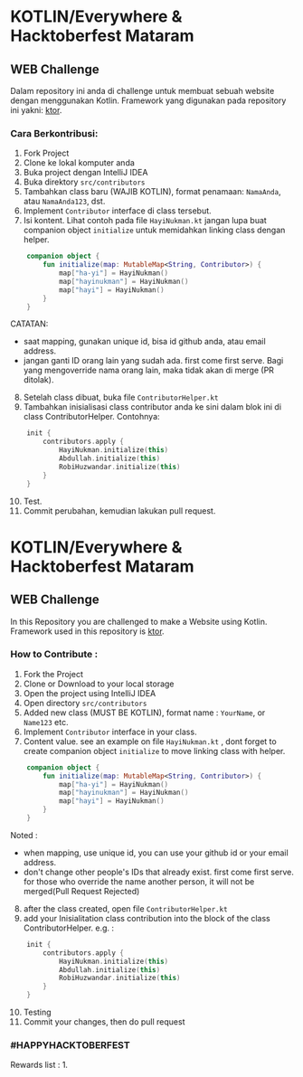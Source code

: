# KOTLIN/Everywhere & Hacktoberfest Mataram
## WEB Challenge 

Dalam repository ini anda di challenge untuk membuat sebuah website dengan menggunakan Kotlin. Framework yang digunakan pada repository ini yakni: [ktor](http://ktor.io/).

### Cara Berkontribusi:
1. Fork Project
2. Clone ke lokal komputer anda
3. Buka project dengan IntelliJ IDEA
4. Buka direktory `src/contributors`
5. Tambahkan class baru (WAJIB KOTLIN), format penamaan: `NamaAnda`, atau `NamaAnda123`, dst.
6. Implement `Contributor` interface di class tersebut.
7. Isi kontent. Lihat contoh pada file `HayiNukman.kt` jangan lupa buat companion object `initialize` untuk memidahkan linking class dengan helper.

```kotlin
    companion object {
        fun initialize(map: MutableMap<String, Contributor>) {
            map["ha-yi"] = HayiNukman()
            map["hayinukman"] = HayiNukman()
            map["hayi"] = HayiNukman()
        }
    }
``` 
CATATAN: 

- saat mapping, gunakan unique id, bisa id github anda, atau email address.
- jangan ganti ID orang lain yang sudah ada. first come first serve. Bagi yang mengoverride nama orang lain, maka tidak akan di merge (PR ditolak).


8. Setelah class dibuat, buka file `ContributorHelper.kt`
9. Tambahkan inisialisasi class contributor anda ke sini dalam blok ini di class ContributorHelper. Contohnya:
```kotlin
    init {
        contributors.apply {
            HayiNukman.initialize(this)
            Abdullah.initialize(this)
            RobiHuzwandar.initialize(this)
        }
    }
```
10. Test.
11. Commit perubahan, kemudian lakukan pull request. 

# KOTLIN/Everywhere & Hacktoberfest Mataram
## WEB Challenge 

In this Repository you are challenged to make a Website using Kotlin. Framework used in this repository is [ktor](http://ktor.io/).

### How to Contribute :
1. Fork the Project
2. Clone or Download to your local storage
3. Open the project using IntelliJ IDEA
4. Open directory `src/contributors`
5. Added new class (MUST BE KOTLIN), format name : `YourName`, or `Name123` etc.
6. Implement `Contributor` interface in your class.
7. Content value. see an example on file `HayiNukman.kt` , dont forget to create companion object `initialize` to move linking class with helper.

```kotlin
    companion object {
        fun initialize(map: MutableMap<String, Contributor>) {
            map["ha-yi"] = HayiNukman()
            map["hayinukman"] = HayiNukman()
            map["hayi"] = HayiNukman()
        }
    }
``` 
Noted : 
- when mapping, use unique id, you can use your github id or your email address.
- don't change other people's IDs that already exist. first come first serve. for those who override the name another person, it will not be merged(Pull Request Rejected)

8. after the class created, open file `ContributorHelper.kt`
9. add your Inisialitation class contribution into the block of the class ContributorHelper. e.g. :

```kotlin
    init {
        contributors.apply {
            HayiNukman.initialize(this)
            Abdullah.initialize(this)
            RobiHuzwandar.initialize(this)
        }
    }
```

10. Testing
11. Commit your changes, then do pull request 

### #HAPPYHACKTOBERFEST

Rewards list :
1. 


